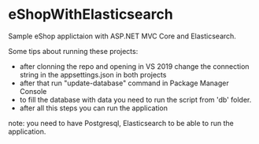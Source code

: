 # eShopWithElasticsearch
Sample eShop applictaion with ASP.NET MVC Core and Elasticsearch.

Some tips about running these projects:
- after clonning the repo and opening in VS 2019 change the connection string in the appsettings.json in both projects
- after that run "update-database" command in Package Manager Console
- to fill the database with data you need to run the script from 'db' folder.
- after all this steps you can run the application

note: you need to have Postgresql, Elasticsearch to be able to run the application.
